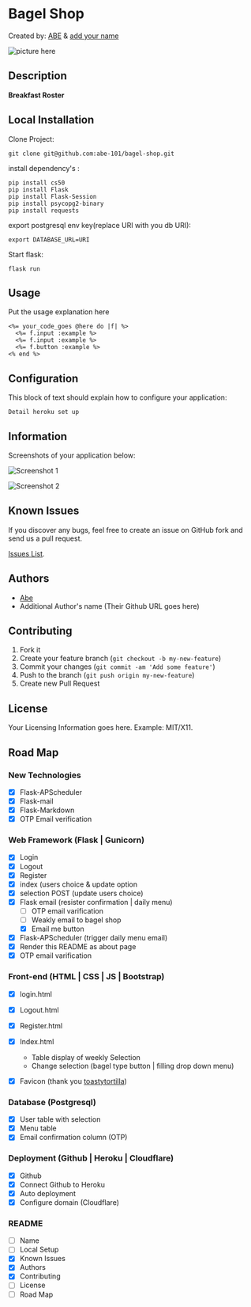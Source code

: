 # Bagel Shop
<!-- If you'd like to use a logo instead uncomment this code and remove the text above this line

  ![Logo](https://github.com/abe-101/bagel-shop/static/logo.png)

-->

Created by: [ABE](https://habet.dev/about) & [add your name](link)

![picture here](https://github.com/abe-101/bagel-shop/static/hompage.png)

## Description
**Breakfast Roster**


## Local Installation


Clone Project:

```console
git clone git@github.com:abe-101/bagel-shop.git
```

install dependency's :

```console
pip install cs50
pip install Flask
pip install Flask-Session
pip install psycopg2-binary
pip install requests
```

export postgresql env key(replace URI with you db URI):

```console
export DATABASE_URL=URI
```

Start flask:
```console
flask run
```


## Usage

Put the usage explanation here

```erb
<%= your_code_goes @here do |f| %>
  <%= f.input :example %>
  <%= f.input :example %>
  <%= f.button :example %>
<% end %>
```


## Configuration

This block of text should explain how to configure your application:

`Detail heroku set up`


## Information

Screenshots of your application below:

![Screenshot 1](http://placekitten.com/400/300)

![Screenshot 2](http://placekitten.com/400/300)



## Known Issues

If you discover any bugs, feel free to create an issue on GitHub fork and
send us a pull request.

[Issues List](https://github.com/abe-101/bagel-shop/issues).

## Authors

* [Abe](https:github.com/abe-101)
* Additional Author's name (Their Github URL goes here)
	

## Contributing

1. Fork it
2. Create your feature branch (`git checkout -b my-new-feature`)
3. Commit your changes (`git commit -am 'Add some feature'`)
4. Push to the branch (`git push origin my-new-feature`)
5. Create new Pull Request


## License

Your Licensing Information goes here. Example: MIT/X11.

## Road Map

### New Technologies
- [x] Flask-APScheduler
- [X] Flask-mail
- [x] Flask-Markdown
- [x] OTP Email verification

### Web Framework (Flask | Gunicorn)
- [x] Login
- [x] Logout
- [x] Register
- [x] index (users choice & update option
- [x] selection POST (update users choice)
- [x] Flask email (resister confirmation | daily menu)
    - [ ] OTP email varification 
    - [ ] Weakly email to bagel shop
    - [x] Email me button
- [x] Flask-APScheduler (trigger daily menu email)
- [x] Render this README as about page
- [x] OTP email varification 

### Front-end (HTML | CSS | JS | Bootstrap)
- [x] login.html
- [x] Logout.html
- [x] Register.html
- [x] Index.html
	* Table display of weekly Selection 
	* Change selection (bagel type button | filling drop down menu)
- [x] Favicon (thank you [toastytortilla](https://github.com/toastytortilla))


### Database (Postgresql)
- [x] User table with selection
- [x] Menu table
- [x] Email confirmation column (OTP)

### Deployment (Github | Heroku | Cloudflare)
- [x] Github
- [x] Connect Github to Heroku
- [x] Auto deployment
- [x] Configure domain (Cloudflare)

### README
- [ ] Name
- [ ] Local Setup
- [x] Known Issues
- [x] Authors
- [x] Contributing
- [ ] License
- [ ] Road Map
